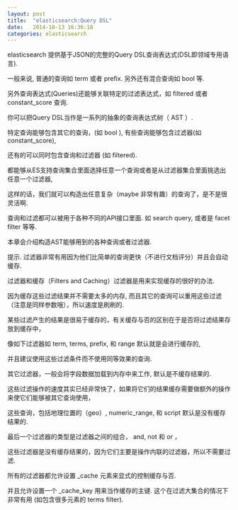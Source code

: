 ```yaml
---
layout: post
title:  "elasticsearch:Query DSL"
date:   2014-10-13 16:36:18
categories: elasticsearch
---
```


elasticsearch 提供基于JSON的完整的Query DSL查询表达式(DSL即领域专用语言). 

一般来说, 普通的查询如 term 或者 prefix. 另外还有混合查询如 bool 等. 

另外查询表达式(Queries)还能够关联特定的过滤表达式，如 filtered 或者 constant_score 查询.

你可以把Query DSL当作是一系列的抽象的查询表达式树（ AST ）. 

特定查询能够包含其它的查询，(如 bool ), 有些查询能够包含过滤器(如 constant_score), 

还有的可以同时包含查询和过滤器 (如 filtered). 

都能够从ES支持查询集合里面选择任意一个查询或者是从过滤器集合里面挑选出任意一个过滤器, 

这样的话，我们就可以构造出任意复杂（maybe 非常有趣）的查询了，是不是很灵活啊.

查询和过滤都可以被用于各种不同的API接口里面. 如 search query, 或者是 facet filter 等等. 

本章会介绍构造AST能够用到的各种查询或者过滤器.

提示. 过滤器非常有用因为他们比简单的查询更快（不进行文档评分）并且会自动缓存.

过滤器和缓存（Filters and Caching）过滤器是用来实现缓存的很好的办法. 

因为缓存这些过滤结果并不需要太多的内存, 而且其它的查询可以重用这些过滤（注意是同样参数哦），所以速度是刷刷的.

某些过滤产生的结果是很易于缓存的，有关缓存与否的区别在于是否将过滤结果存放到缓存中，

像如下过滤器如 term, terms, prefix, 和 range 默认就是会进行缓存的, 

并且建议使用这些过滤条件而不使用同等效果的查询.


其它过滤器，一般会将字段数据加载到内存中来工作, 默认是不缓存结果的. 

这些过滤操作的速度其实已经非常快了，如果将它们的结果缓存需要做额外的操作来使它们能够被其它查询使用，

这些查询，包括地理位置的（geo）, numeric_range, 和 script 默认是没有缓存结果的.

最后一个过滤器的类型是过滤器之间的组合， and, not 和 or ，

这些过滤器是没有缓存结果的，因为它们主要是操作内联的过滤器，所以不需要过滤.

所有的过滤器都允许设置 _cache 元素来显式的控制缓存与否. 

并且允许设置一个 _cache_key 用来当作缓存的主键. 这个在过滤大集合的情况下非常有用 (如包含很多元素的 terms filter).